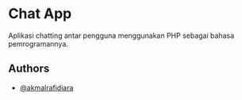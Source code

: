 # Chat App

Aplikasi chatting antar pengguna menggunakan PHP sebagai bahasa pemrogramannya.

## Authors

- [@akmalrafidiara](https://www.github.com/akmalrafidiara)
